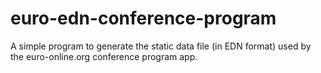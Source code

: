 # euro-edn-conference-program
A simple program to generate the static data file  (in EDN format) used by the euro-online.org conference program app.
